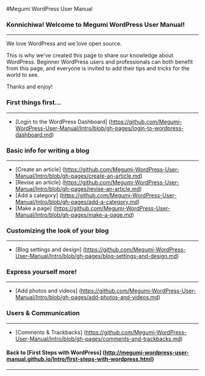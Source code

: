 #Megumi WordPress User Manual

### Konnichiwa! Welcome to Megumi WordPress User Manual!
--------------------------------------------------------
We love WordPress and we love open source.

This is why we've created this page to share our knowledge about WordPress. Beginner WordPress users and professionals can both benefit from this page, and everyone is invited to add their tips and tricks for the world to see.

Thanks and enjoy!

### First things first...
--------------------------

* [Login to the WordPress Dashboard] (https://github.com/Megumi-WordPress-User-Manual/Intro/blob/gh-pages/login-to-wordpress-dashboard.md)

### Basic info for writing a blog
---------------------------------

* [Create an article] (https://github.com/Megumi-WordPress-User-Manual/Intro/blob/gh-pages/create-an-article.md)
* [Revise an article] (https://github.com/Megumi-WordPress-User-Manual/Intro/blob/gh-pages/revise-an-article.md)
* [Add a category] (https://github.com/Megumi-WordPress-User-Manual/Intro/blob/gh-pages/add-a-category.md)
* [Make a page] (https://github.com/Megumi-WordPress-User-Manual/Intro/blob/gh-pages/make-a-page.md)

### Customizing the look of your blog
--------------------------------------

* [Blog settings and design] (https://github.com/Megumi-WordPress-User-Manual/Intro/blob/gh-pages/blog-settings-and-design.md)

### Express yourself more!
--------------------------

* [Add photos and videos] (https://github.com/Megumi-WordPress-User-Manual/Intro/blob/gh-pages/add-photos-and-videos.md)

### Users & Communication 
--------------------------

* [Comments & Trackbacks] (https://github.com/Megumi-WordPress-User-Manual/Intro/blob/gh-pages/comments-and-trackbacks.md)

#### Back to [First Steps with WordPress] (http://megumi-wordpress-user-manual.github.io/Intro/first-steps-with-wordpress.html)
---------------------------------------
